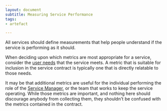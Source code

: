 ```yaml
---
layout: document
subtitle: Measuring Service Performance
tags:
- artefact

---
```

All services should define measurements that help people understand if the service is performing as it should. 

When deciding upon which metrics are most appropriate for a service, consider the [user needs](/user-needs) that the service meets. A metric that is suitable for inclusion in the service contract is typically one that is directly relatable to those needs.

It may be that additional metrics are useful for the individual performing the role of the [Service Manager](/service-manager), or the team that works to keep the service operating. While those metrics are important, and nothing here should discourage anybody from collecting them, they shouldn't be confused with the metrics contained in the contract.